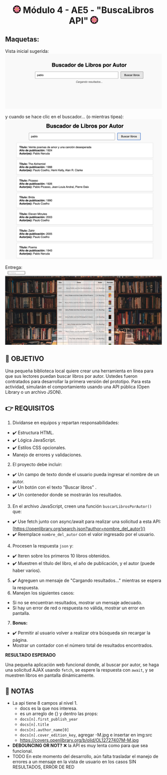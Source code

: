 <h1 style="text-align: center"><img src="favicon.png" style="width: 25px; border-radius: 50%"/> Módulo 4 - AE5 - "BuscaLibros API" <img src="favicon.png" style="width: 25px; border-radius: 50%"/></h1>

## Maquetas:

Vista inicial sugerida:
![mockup o entrega del ejercicio][0]

y cuando se hace clic en el buscador... (o mientras tipea):
![mockup o entrega del ejercicio][1]

Entrega:
![entrega][2]



## 🚀 OBJETIVO

Una pequeña biblioteca local quiere crear una herramienta en línea para que sus lectores puedan buscar libros por autor. Ustedes fueron contratados para desarrollar la primera versión del prototipo. Para esta actividad, simularán el comportamiento usando una API pública (Open Library o un archivo JSON).

## 👉 REQUISITOS

1. Divídanse en equipos y repartan responsabilidades:
  - ✔️ Estructura HTML.
  - ✔️ Lógica JavaScript.
  - ✔️ Estilos CSS opcionales.
  - Manejo de errores y validaciones.
2. El proyecto debe incluir:
  - ✔️ Un campo de texto donde el usuario pueda ingresar el nombre de un autor.
  - ✔️ Un botón con el texto "Buscar libros" .
  - ✔️ Un contenedor donde se mostrarán los resultados.
3. En el archivo JavaScript, creen una función `buscarLibrosPorAutor()` que:
  - ✔️ Use fetch junto con async/await para realizar una solicitud a esta API: [https://openlibrary.org/search.json?author=nombre_del_autor]()
  - ✔️ Reemplace `nombre_del_autor` con el valor ingresado por el usuario.
4. Procesen la respuesta `json` y:
  - ✔️ Iteren sobre los primeros 10 libros obtenidos.
  - ✔️ Muestren el título del libro, el año de publicación, y el autor (puede haber varios).
5. ✔️ Agreguen un mensaje de "Cargando resultados..." mientras se espera la respuesta.
6. Manejen los siguientes casos:
  - Si no se encuentran resultados, mostrar un mensaje adecuado.
  - Si hay un error de red o respuesta no válida, mostrar un error en pantalla.
7. **Bonus:**
  - ✔️ Permitir al usuario volver a realizar otra búsqueda sin recargar la página.
  - Mostrar un contador con el número total de resultados encontrados.

**RESULTADO ESPERADO**

Una pequeña aplicación web funcional donde, al buscar por autor, se haga una solicitud AJAX usando `fetch`, se espere la respuesta con `await`, y se muestren libros en pantalla dinámicamente.


## 👀 NOTAS

- La api tiene 8 campos al nivel 1.
  - docs es la que nos interesa.
  - es un arreglo de {} y dentro las props:
  - `docs[n].first_publish_year`
  - `docs[n].title`
  - `docs[n].author_name[0]`
  - `docs[n].cover_edition_key`, agregar -M.jpg e insertar en img:src
  - https://covers.openlibrary.org/b/olid/OL12727407M-M.jpg
- **DEBOUNCING OR NOT?** ❌ la API es muy lenta como para que sea funcional.
- TODO En este momento del desarrollo, aún falta trasladar el manejo de errores a un mensaje en la vista de usuario en los casos SIN RESULTADOS, ERROR DE RED

<!-- Enlaces referenciados arriba -->
[0]:./assets/utils/mockup.png
[1]:./assets/utils/flow.png
[2]:./assets/utils/entrega.png
[3]:
[4]:
[5]:
[6]:


